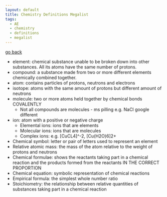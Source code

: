```yaml
---
layout: default
title: Chemistry Definitions Megalist
tags:
  - AE
  - chemistry
  - definitions
  - megalist
---
```


[go back](notes/archive/AEold/subsections/chem.md)

- element: chemical substance unable to be broken down into other substances. All its atoms have the same number of protons.
- compound: a substance made from two or more different elements chemically combined together.
- atom: contains particles of protons, neutrons and electrons
- isotope: atoms with the same amount of protons but different amount of neutrons
- molecule: two or more atoms held together by chemical bonds COVALENTLY
  - Not all compounds are molecules - ms pilling e.g. NaCl google different
- ion: atom with a positive or negative charge
  - Elemental ions: ions that are elements
  - Molecular ions: ions that are molecules
  - Complex ions: e.g. [CuCL4]^-2, [Cu(H2O)6]2+
- Chemical symbol: letter or pair of letters used to represent an element
- Relative atomic mass: the mass of the atom relative to the weight of protons and neutrons
- Chemical formulae: shows the reactants taking part in a chemical reaction and the products formed from the reactants IN THE CORRECT PROPORTION
- Chemical equation: symbolic representation of chemical reactions
- Empirical formula: the simplest whole number ratio
- Stoichiometry: the relationship between relative quantities of substances taking part in a chemical reaction

